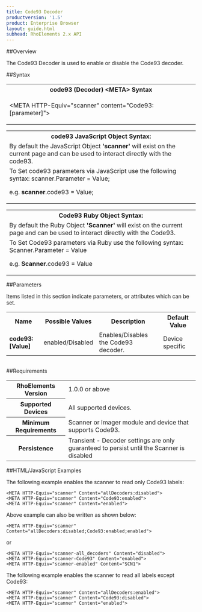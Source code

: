 ```yaml
---
title: Code93 Decoder
productversion: '1.5'
product: Enterprise Browser
layout: guide.html
subhead: RhoElements 2.x API
---
```


##Overview

The Code93 Decoder is used to enable or disable the Code93 decoder.

##Syntax

<table class="re-table"><tr><th class="tableHeading">code93 (Decoder) &lt;META&gt; Syntax
</th></tr><tr><td class="clsSyntaxCells clsOddRow"><p>&lt;META HTTP-Equiv="scanner" content="Code93:[parameter]"&gt;</p></td></tr></table>
<table class="re-table"><tr><th class="tableHeading">code93 JavaScript Object Syntax:</th></tr><tr><td class="clsSyntaxCells clsOddRow">
By default the JavaScript Object <b>'scanner'</b> will exist on the current page and can be used to interact directly with the code93.
</td></tr><tr><td class="clsSyntaxCells clsEvenRow">
To Set code93 parameters via JavaScript use the following syntax: scanner.Parameter = Value;
<P />e.g. <b>scanner</b>.code93 = Value;
</td></tr></table>
<table class="re-table"><tr><th class="tableHeading">Code93 Ruby Object Syntax:</th></tr><tr><td class="clsSyntaxCells clsOddRow">
By default the Ruby Object <b>'Scanner'</b> will exist on the current page and can be used to interact directly with the Code93.
</td></tr><tr><td class="clsSyntaxCells clsEvenRow">
To Set Code93 parameters via Ruby use the following syntax: Scanner.Parameter = Value
<P />e.g. <b>Scanner</b>.code93 = Value
</td></tr></table>



##Parameters


Items listed in this section indicate parameters, or attributes which can be set.
<table class="re-table"><col width="20%" /><col width="20%" /><col width="38%" /><col width="22%" /><tr><th class="tableHeading">Name</th><th class="tableHeading">Possible Values</th><th class="tableHeading">Description</th><th class="tableHeading">Default Value</th></tr><tr><td class="clsSyntaxCells clsOddRow"><b>code93:[Value]
</b></td><td class="clsSyntaxCells clsOddRow">enabled/Disabled</td><td class="clsSyntaxCells clsOddRow">Enables/Disables the Code93 decoder.</td><td class="clsSyntaxCells clsOddRow">Device specific</td></tr></table>
<table class="re-table"><col width="78%" /><col width="8%" /><col width="1%" /><col width="5%" /><col width="1%" /><col width="5%" /><col width="2%" /></table>





##Requirements

<table class="re-table"><tr><th class="tableHeading">RhoElements Version</th><td class="clsSyntaxCell clsEvenRow">1.0.0 or above
</td></tr><tr><th class="tableHeading">Supported Devices</th><td class="clsSyntaxCell clsOddRow">All supported devices.</td></tr><tr><th class="tableHeading">Minimum Requirements</th><td class="clsSyntaxCell clsOddRow">Scanner or Imager module and device that supports Code93.</td></tr><tr><th class="tableHeading">Persistence</th><td class="clsSyntaxCell clsEvenRow">Transient - Decoder settings are only guaranteed to persist until the Scanner is disabled</td></tr></table>


##HTML/JavaScript Examples

The following example enables the scanner to read only Code93 labels:

	<META HTTP-Equiv="scanner" Content="allDecoders:disabled">
	<META HTTP-Equiv="scanner" Content="Code93:enabled">
	<META HTTP-Equiv="scanner" Content="enabled">
	
Above example can also be written as shown below:

	<META HTTP-Equiv="scanner" Content="allDecoders:disabled;Code93:enabled;enabled">
	
or

	<META HTTP-Equiv="scanner-all_decoders" Content="disabled">
	<META HTTP-Equiv="scanner-Code93" Content="enabled">
	<META HTTP-Equiv="scanner-enabled" Content="SCN1">
	
The following example enables the scanner to read all labels except Code93:

	<META HTTP-Equiv="scanner" Content="allDecoders:enabled">
	<META HTTP-Equiv="scanner" Content="Code93:disabled">
	<META HTTP-Equiv="scanner" Content="enabled">
	





